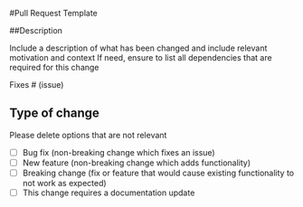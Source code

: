 #Pull Request Template

##Description

Include a description of what has been changed and include relevant motivation and context
If need, ensure to list all dependencies that are required for this change

Fixes # (issue)

## Type of change

Please delete options that are not relevant

- [ ] Bug fix (non-breaking change which fixes an issue)
- [ ] New feature (non-breaking change which adds functionality)
- [ ] Breaking change (fix or feature that would cause existing functionality to not work as expected)
- [ ] This change requires a documentation update
